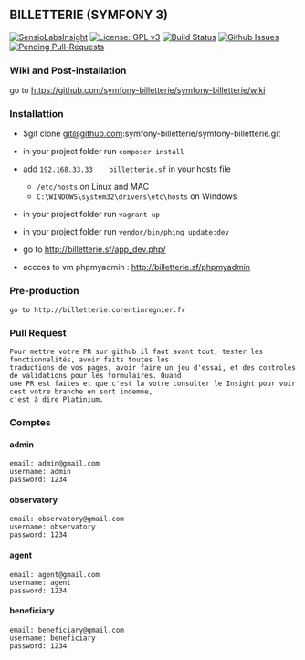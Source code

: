 ## BILLETTERIE (SYMFONY 3)

[![SensioLabsInsight](https://insight.sensiolabs.com/projects/2ae52ad7-6225-4680-a715-37e8d7ee20fb/mini.png)](https://insight.sensiolabs.com/projects/2ae52ad7-6225-4680-a715-37e8d7ee20fb)
[![License: GPL v3](https://img.shields.io/badge/License-GPL%20v3-blue.svg)](https://github.com/symfony-billetterie/symfony-billetterie/blob/master/LICENSE.md)
[![Build Status](http://jenkins.corentinregnier.fr/job/Billeterie/badge/icon)](http://jenkins.corentinregnier.fr/job/Billeterie)
[![Github Issues](https://img.shields.io/github/issues/symfony-billetterie/symfony-billetterie.svg)](https://github.com/symfony-billetterie/symfony-billetterie/issues)
[![Pending Pull-Requests](https://img.shields.io/github/issues-pr/symfony-billetterie/symfony-billetterie.svg)](https://github.com/symfony-billetterie/symfony-billetterie/pulls)
### Wiki and Post-installation

   go to https://github.com/symfony-billetterie/symfony-billetterie/wiki

### Installattion

- $git clone git@github.com:symfony-billetterie/symfony-billetterie.git

- in your project folder run `composer install`

- add `192.168.33.33    billetterie.sf` in your hosts file
    - `/etc/hosts` on Linux and MAC
    - `C:\WINDOWS\system32\drivers\etc\hosts` on Windows

- in your project folder run `vagrant up`

- in your project folder run `vendor/bin/phing update:dev`

- go to http://billetterie.sf/app_dev.php/

- accces to vm phpmyadmin : http://billetterie.sf/phpmyadmin
### Pre-production

    go to http://billetterie.corentinregnier.fr

### Pull Request
    Pour mettre votre PR sur github il faut avant tout, tester les fonctionnalités, avoir faits toutes les 
    traductions de vos pages, avoir faire un jeu d'essai, et des controles de validations pour les formulaires. Quand
    une PR est faites et que c'est la votre consulter le Insight pour voir cest votre branche en sort indemne, 
    c'est à dire Platinium.

### Comptes

#### admin
    email: admin@gmail.com
    username: admin
    password: 1234
    
#### observatory
    email: observatory@gmail.com
    username: observatory
    password: 1234
    
#### agent
    email: agent@gmail.com
    username: agent
    password: 1234

#### beneficiary
    email: beneficiary@gmail.com
    username: beneficiary
    password: 1234
